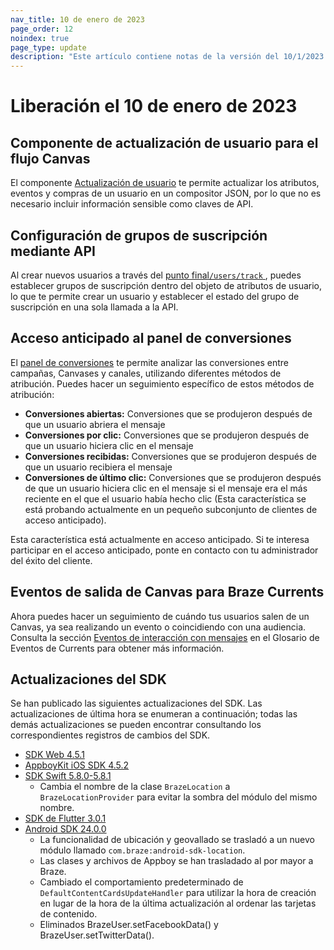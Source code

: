 ```yaml
---
nav_title: 10 de enero de 2023
page_order: 12
noindex: true
page_type: update
description: "Este artículo contiene notas de la versión del 10/1/2023."
---
```


# Liberación el 10 de enero de 2023

## Componente de actualización de usuario para el flujo Canvas

El componente [Actualización de usuario]({{site.baseurl}}/user_guide/engagement_tools/canvas/canvas_components/user_update/) te permite actualizar los atributos, eventos y compras de un usuario en un compositor JSON, por lo que no es necesario incluir información sensible como claves de API. 

## Configuración de grupos de suscripción mediante API

Al crear nuevos usuarios a través del [punto final`/users/track` ]({{site.baseurl}}/api/endpoints/user_data/post_user_track/), puedes establecer grupos de suscripción dentro del objeto de atributos de usuario, lo que te permite crear un usuario y establecer el estado del grupo de suscripción en una sola llamada a la API.

## Acceso anticipado al panel de conversiones

El [panel de conversiones]({{site.baseurl}}/user_guide/analytics/dashboard/conversions_dashboard/) te permite analizar las conversiones entre campañas, Canvases y canales, utilizando diferentes métodos de atribución. Puedes hacer un seguimiento específico de estos métodos de atribución:

- **Conversiones abiertas:** Conversiones que se produjeron después de que un usuario abriera el mensaje
- **Conversiones por clic:** Conversiones que se produjeron después de que un usuario hiciera clic en el mensaje
- **Conversiones recibidas:** Conversiones que se produjeron después de que un usuario recibiera el mensaje
- **Conversiones de último clic:** Conversiones que se produjeron después de que un usuario hiciera clic en el mensaje si el mensaje era el más reciente en el que el usuario había hecho clic (Esta característica se está probando actualmente en un pequeño subconjunto de clientes de acceso anticipado).

Esta característica está actualmente en acceso anticipado. Si te interesa participar en el acceso anticipado, ponte en contacto con tu administrador del éxito del cliente.

## Eventos de salida de Canvas para Braze Currents

Ahora puedes hacer un seguimiento de cuándo tus usuarios salen de un Canvas, ya sea realizando un evento o coincidiendo con una audiencia. Consulta la sección [Eventos de interacción con mensajes]({{site.baseurl}}/user_guide/data/braze_currents/event_glossary/message_engagement_events/) en el Glosario de Eventos de Currents para obtener más información.

## Actualizaciones del SDK

Se han publicado las siguientes actualizaciones del SDK. Las actualizaciones de última hora se enumeran a continuación; todas las demás actualizaciones se pueden encontrar consultando los correspondientes registros de cambios del SDK.

- [SDK Web 4.5.1](https://github.com/braze-inc/braze-web-sdk/blob/master/CHANGELOG.md)
- [AppboyKit iOS SDK 4.5.2](https://github.com/Appboy/appboy-ios-sdk/releases/tag/4.5.2)
- [SDK Swift 5.8.0-5.8.1](https://github.com/braze-inc/braze-swift-sdk/blob/main/CHANGELOG.md#580)
	- Cambia el nombre de la clase `BrazeLocation` a `BrazeLocationProvider` para evitar la sombra del módulo del mismo nombre.
- [SDK de Flutter 3.0.1](https://pub.dev/packages/braze_plugin/changelog)
- [Android SDK 24.0.0](https://github.com/braze-inc/braze-android-sdk/blob/master/CHANGELOG.md)
	- La funcionalidad de ubicación y geovallado se trasladó a un nuevo módulo llamado `com.braze:android-sdk-location`.
	- Las clases y archivos de Appboy se han trasladado al por mayor a Braze.
	- Cambiado el comportamiento predeterminado de `DefaultContentCardsUpdateHandler` para utilizar la hora de creación en lugar de la hora de la última actualización al ordenar las tarjetas de contenido.
	- Eliminados BrazeUser.setFacebookData() y BrazeUser.setTwitterData().
